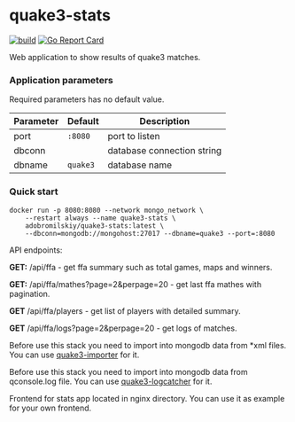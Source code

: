 # quake3-stats
[![build](https://github.com/adobromilskiy/quake3-stats/actions/workflows/ci.yml/badge.svg)](https://github.com/adobromilskiy/quake3-stats/actions/workflows/ci.yml) [![Go Report Card](https://goreportcard.com/badge/github.com/adobromilskiy/quake3-stats)](https://goreportcard.com/report/github.com/adobromilskiy/quake3-stats)

Web application to show results of quake3 matches.

### Application parameters

Required parameters has no default value.

| Parameter | Default | Description |
|-----------|---------|-------------|
| port   | `:8080`   | port to listen |
| dbconn |          | database connection string |
| dbname | `quake3` | database name |


### Quick start

```console
docker run -p 8080:8080 --network mongo_network \
	--restart always --name quake3-stats \
	adobromilskiy/quake3-stats:latest \
	--dbconn=mongodb://mongohost:27017 --dbname=quake3 --port=:8080
```

API endpoints:

**GET:** /api/ffa - get ffa summary such as total games, maps and winners.

**GET:** /api/ffa/mathes?page=2&perpage=20 - get last ffa mathes with pagination.

**GET** /api/ffa/players - get list of players with detailed summary.

**GET** /api/ffa/logs?page=2&perpage=20 - get logs of matches.

Before use this stack you need to import into mongodb data from *xml files. You can use [quake3-importer](https://github.com/adobromilskiy/quake3-importer) for it.

Before use this stack you need to import into mongodb data from qconsole.log file. You can use [quake3-logcatcher](https://github.com/adobromilskiy/quake3-logcatcher) for it.

Frontend for stats app located in nginx directory. You can use it as example for your own frontend.